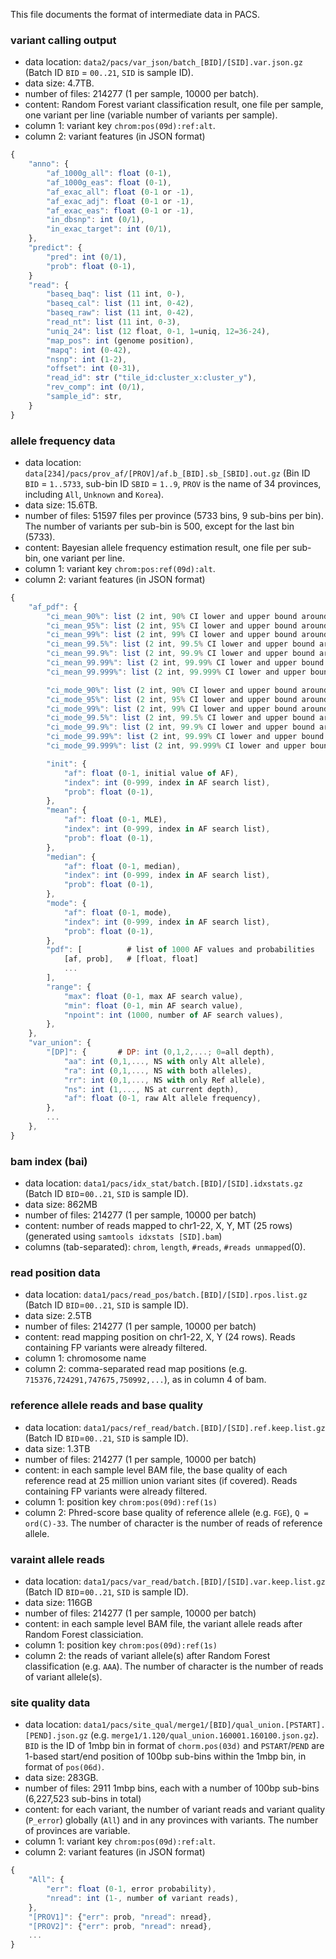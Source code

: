 This file documents the format of intermediate data in PACS.

### variant calling output 

* data location: `data2/pacs/var_json/batch_[BID]/[SID].var.json.gz` (Batch ID `BID` = `00..21`, `SID` is sample ID).
* data size: 4.7TB. 
* number of files: 214277 (1 per sample, 10000 per batch).
* content: Random Forest variant classification result, one file per sample, one variant per line (variable number of variants per sample). 
* column 1: variant key `chrom:pos(09d):ref:alt`.
* column 2: variant features (in JSON format)

```javascript
{
	"anno": {
		"af_1000g_all": float (0-1),
		"af_1000g_eas": float (0-1),
		"af_exac_all": float (0-1 or -1),
		"af_exac_adj": float (0-1 or -1),
		"af_exac_eas": float (0-1 or -1),
		"in_dbsnp": int (0/1),
		"in_exac_target": int (0/1),
	},
	"predict": {
		"pred": int (0/1),
		"prob": float (0-1),
	}
	"read": {
		"baseq_baq": list (11 int, 0-),
		"baseq_cal": list (11 int, 0-42),
		"baseq_raw": list (11 int, 0-42),
		"read_nt": list (11 int, 0-3),
		"uniq_24": list (12 float, 0-1, 1=uniq, 12=36-24),
		"map_pos": int (genome position),
		"mapq": int (0-42),
		"nsnp": int (1-2),
		"offset": int (0-31),
		"read_id": str ("tile_id:cluster_x:cluster_y"),
		"rev_comp": int (0/1), 
		"sample_id": str, 
	}
}
```

### allele frequency data

* data location: `data[234]/pacs/prov_af/[PROV]/af.b_[BID].sb_[SBID].out.gz` (Bin ID `BID` = `1..5733`, sub-bin ID `SBID` = `1..9`, `PROV` is the name of 34 provinces, including `All`, `Unknown` and `Korea`). 
* data size: 15.6TB.
* number of files: 51597 files per province (5733 bins, 9 sub-bins per bin). The number of variants per sub-bin is 500, except for the last bin (5733).  
* content: Bayesian allele frequency estimation result, one file per sub-bin, one variant per line. 
* column 1: variant key `chrom:pos:ref(09d):alt`.
* column 2: variant features (in JSON format)

```javascript
{
	"af_pdf": {
		"ci_mean_90%": list (2 int, 90% CI lower and upper bound around MLE),
		"ci_mean_95%": list (2 int, 95% CI lower and upper bound around MLE),
		"ci_mean_99%": list (2 int, 99% CI lower and upper bound around MLE),
		"ci_mean_99.5%": list (2 int, 99.5% CI lower and upper bound around MLE),
		"ci_mean_99.9%": list (2 int, 99.9% CI lower and upper bound around MLE),
		"ci_mean_99.99%": list (2 int, 99.99% CI lower and upper bound around MLE),
		"ci_mean_99.999%": list (2 int, 99.999% CI lower and upper bound around MLE),

		"ci_mode_90%": list (2 int, 90% CI lower and upper bound around mode),
		"ci_mode_95%": list (2 int, 95% CI lower and upper bound around mode),
		"ci_mode_99%": list (2 int, 99% CI lower and upper bound around mode),
		"ci_mode_99.5%": list (2 int, 99.5% CI lower and upper bound around mode),
		"ci_mode_99.9%": list (2 int, 99.9% CI lower and upper bound around mode),
		"ci_mode_99.99%": list (2 int, 99.99% CI lower and upper bound around mode),
		"ci_mode_99.999%": list (2 int, 99.999% CI lower and upper bound around mode),

		"init": {
			"af": float (0-1, initial value of AF),
			"index": int (0-999, index in AF search list),
			"prob": float (0-1),
		},
		"mean": {
			"af": float (0-1, MLE),
			"index": int (0-999, index in AF search list),
			"prob": float (0-1),
		},
		"median": {
			"af": float (0-1, median),
			"index": int (0-999, index in AF search list),
			"prob": float (0-1),
		},
		"mode": {
			"af": float (0-1, mode),
			"index": int (0-999, index in AF search list),
			"prob": float (0-1),
		},
		"pdf": [          # list of 1000 AF values and probabilities
			[af, prob],   # [float, float] 
			...
		], 
		"range": {
			"max": float (0-1, max AF search value), 
			"min": float (0-1, min AF search value), 
			"npoint": int (1000, number of AF search values), 
		},
	},
	"var_union": {
		"[DP]": {       # DP: int (0,1,2,...; 0=all depth),
			"aa": int (0,1,..., NS with only Alt allele),
			"ra": int (0,1,..., NS with both alleles),
			"rr": int (0,1,..., NS with only Ref allele),
			"ns": int (1,..., NS at current depth),
			"af": float (0-1, raw Alt allele frequency),
		},
		...
	},
}
```
### bam index (bai)

* data location: `data1/pacs/idx_stat/batch.[BID]/[SID].idxstats.gz` (Batch ID `BID`=`00..21`, `SID` is sample ID). 
* data size: 862MB
* number of files: 214277 (1 per sample, 10000 per batch)
* content: number of reads mapped to chr1-22, X, Y, MT (25 rows) (generated using `samtools idxstats [SID].bam`)
* columns (tab-separated): `chrom`, `length`, `#reads`, `#reads unmapped`(0).


### read position data

* data location: `data1/pacs/read_pos/batch.[BID]/[SID].rpos.list.gz` (Batch ID `BID`=`00..21`, `SID` is sample ID). 
* data size: 2.5TB
* number of files: 214277 (1 per sample, 10000 per batch)
* content: read mapping position on chr1-22, X, Y (24 rows). Reads containing FP variants were already filtered. 
* column 1: chromosome name
* column 2: comma-separated read map positions (e.g. `715376,724291,747675,750992,...`), as in column 4 of bam.


### reference allele reads and base quality

* data location: `data1/pacs/ref_read/batch.[BID]/[SID].ref.keep.list.gz` (Batch ID `BID`=`00..21`, `SID` is sample ID). 
* data size: 1.3TB
* number of files: 214277 (1 per sample, 10000 per batch)
* content: in each sample level BAM file, the base quality of each reference read at 25 million union variant sites (if covered). Reads containing FP variants were already filtered. 
* column 1: position key `chrom:pos(09d):ref(1s)`
* column 2: Phred-score base quality of reference allele (e.g. `FGE`), `Q = ord(C)-33`. The number of character is the number of reads of reference allele. 

### varaint allele reads

* data location: `data1/pacs/var_read/batch.[BID]/[SID].var.keep.list.gz` (Batch ID `BID`=`00..21`, `SID` is sample ID). 
* data size: 116GB
* number of files: 214277 (1 per sample, 10000 per batch)
* content: in each sample level BAM file, the variant allele reads after Random Forest classiciation.
* column 1: position key `chrom:pos(09d):ref(1s)`
* column 2: the reads of variant allele(s) after Random Forest classification (e.g. `AAA`). The number of character is the number of reads of variant allele(s).

### site quality data

* data location: `data1/pacs/site_qual/merge1/[BID]/qual_union.[PSTART].[PEND].json.gz` (e.g. `merge1/1.120/qual_union.160001.160100.json.gz`). `BID` is the ID of 1mbp bin in format of `chorm.pos(03d)` and `PSTART`/`PEND` are 1-based start/end position of 100bp sub-bins within the 1mbp bin, in format of `pos(06d)`. 
* data size: 283GB.
* number of files: 2911 1mbp bins, each with a number of 100bp sub-bins (6,227,523 sub-bins in total)
* content: for each variant, the number of variant reads and variant quality (`P_error`) globally (`All`) and in any provinces with variants. The number of provinces are variable.
* column 1: variant key `chrom:pos(09d):ref:alt`.
* column 2: variant features (in JSON format)

```javascript
{
	"All": {
		"err": float (0-1, error probability),
		"nread": int (1-, number of variant reads),
	},
	"[PROV1]": {"err": prob, "nread": nread}, 
	"[PROV2]": {"err": prob, "nread": nread}, 
	...
}
```










